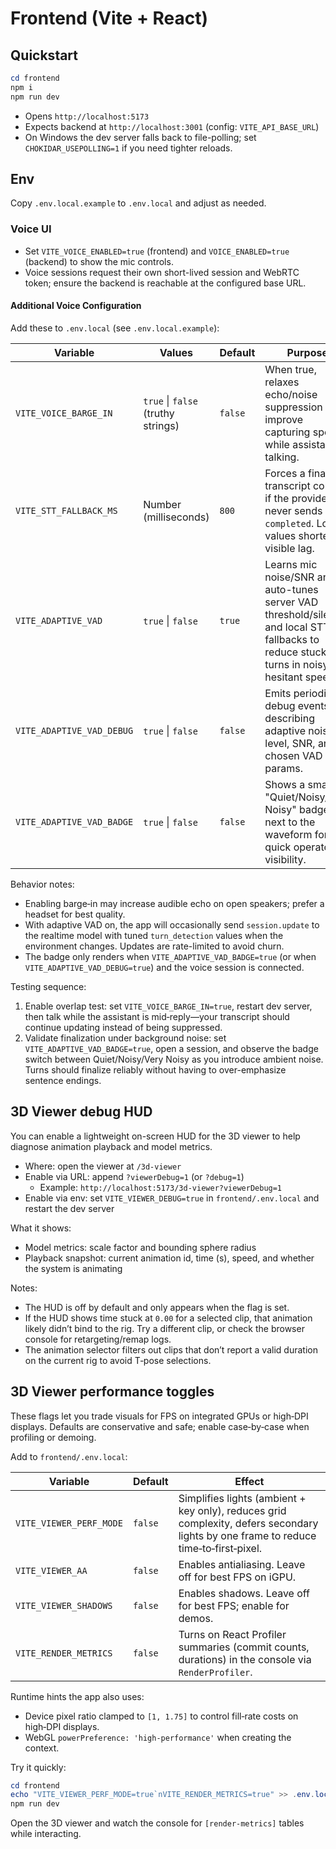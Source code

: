 # Frontend (Vite + React)

## Quickstart

```powershell
cd frontend
npm i
npm run dev
```

- Opens `http://localhost:5173`
- Expects backend at `http://localhost:3001` (config: `VITE_API_BASE_URL`)
- On Windows the dev server falls back to file-polling; set `CHOKIDAR_USEPOLLING=1` if you need tighter reloads.

## Env

Copy `.env.local.example` to `.env.local` and adjust as needed.

### Voice UI

- Set `VITE_VOICE_ENABLED=true` (frontend) and `VOICE_ENABLED=true` (backend) to show the mic controls.
- Voice sessions request their own short-lived session and WebRTC token; ensure the backend is reachable at the configured base URL.

#### Additional Voice Configuration

Add these to `.env.local` (see `.env.local.example`):

| Variable | Values | Default | Purpose |
|----------|--------|---------|---------|
| `VITE_VOICE_BARGE_IN` | `true` \| `false` (truthy strings) | `false` | When true, relaxes echo/noise suppression to improve capturing speech while assistant is talking. |
| `VITE_STT_FALLBACK_MS` | Number (milliseconds) | `800` | Forces a final transcript commit if the provider never sends `completed`. Lower values shorten visible lag. |
| `VITE_ADAPTIVE_VAD` | `true` \| `false` | `true` | Learns mic noise/SNR and auto-tunes server VAD threshold/silence and local STT fallbacks to reduce stuck turns in noisy or hesitant speech. |
| `VITE_ADAPTIVE_VAD_DEBUG` | `true` \| `false` | `false` | Emits periodic debug events describing adaptive noise level, SNR, and chosen VAD params. |
| `VITE_ADAPTIVE_VAD_BADGE` | `true` \| `false` | `false` | Shows a small "Quiet/Noisy/Very Noisy" badge next to the waveform for quick operator visibility. |

Behavior notes:

- Enabling barge‑in may increase audible echo on open speakers; prefer a headset for best quality.
- With adaptive VAD on, the app will occasionally send `session.update` to the realtime model with tuned `turn_detection` values when the environment changes. Updates are rate-limited to avoid churn.
- The badge only renders when `VITE_ADAPTIVE_VAD_BADGE=true` (or when `VITE_ADAPTIVE_VAD_DEBUG=true`) and the voice session is connected.

Testing sequence:

1. Enable overlap test: set `VITE_VOICE_BARGE_IN=true`, restart dev server, then talk while the assistant is mid‑reply—your transcript should continue updating instead of being suppressed.
2. Validate finalization under background noise: set `VITE_ADAPTIVE_VAD_BADGE=true`, open a session, and observe the badge switch between Quiet/Noisy/Very Noisy as you introduce ambient noise. Turns should finalize reliably without having to over-emphasize sentence endings.

## 3D Viewer debug HUD

You can enable a lightweight on-screen HUD for the 3D viewer to help diagnose animation playback and model metrics.

- Where: open the viewer at `/3d-viewer`
- Enable via URL: append `?viewerDebug=1` (or `?debug=1`)
  - Example: `http://localhost:5173/3d-viewer?viewerDebug=1`
- Enable via env: set `VITE_VIEWER_DEBUG=true` in `frontend/.env.local` and restart the dev server

What it shows:

- Model metrics: scale factor and bounding sphere radius
- Playback snapshot: current animation id, time (s), speed, and whether the system is animating

Notes:

- The HUD is off by default and only appears when the flag is set.
- If the HUD shows time stuck at `0.00` for a selected clip, that animation likely didn’t bind to the rig. Try a different clip, or check the browser console for retargeting/remap logs.
- The animation selector filters out clips that don’t report a valid duration on the current rig to avoid T‑pose selections.

## 3D Viewer performance toggles

These flags let you trade visuals for FPS on integrated GPUs or high‑DPI displays. Defaults are conservative and safe; enable case‑by‑case when profiling or demoing.

Add to `frontend/.env.local`:

| Variable | Default | Effect |
|----------|---------|--------|
| `VITE_VIEWER_PERF_MODE` | `false` | Simplifies lights (ambient + key only), reduces grid complexity, defers secondary lights by one frame to reduce time‑to‑first‑pixel. |
| `VITE_VIEWER_AA` | `false` | Enables antialiasing. Leave off for best FPS on iGPU. |
| `VITE_VIEWER_SHADOWS` | `false` | Enables shadows. Leave off for best FPS; enable for demos. |
| `VITE_RENDER_METRICS` | `false` | Turns on React Profiler summaries (commit counts, durations) in the console via `RenderProfiler`. |

Runtime hints the app also uses:

- Device pixel ratio clamped to `[1, 1.75]` to control fill‑rate costs on high‑DPI displays.
- WebGL `powerPreference: 'high-performance'` when creating the context.

Try it quickly:

```powershell
cd frontend
echo "VITE_VIEWER_PERF_MODE=true`nVITE_RENDER_METRICS=true" >> .env.local
npm run dev
```

Open the 3D viewer and watch the console for `[render-metrics]` tables while interacting.

